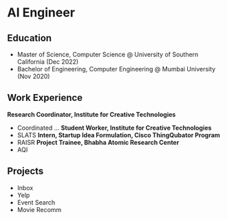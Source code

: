 # AI Engineer

## Education
- Master of Science, Computer Science @ University of Southern California (Dec 2022)
- Bachelor of Engineering, Computer Engineering @ Mumbai University (Nov 2020)

## Work Experience
**Research Coordinator, Institute for Creative Technologies**
  - Coordinated ...
**Student Worker, Institute for Creative Technologies**
  - SLATS
**Intern, Startup Idea Formulation, Cisco ThingQubator Program**
  - RAISR
**Project Trainee, Bhabha Atomic Research Center**
  - AQI

## Projects
- Inbox
- Yelp
- Event Search
- Movie Recomm
